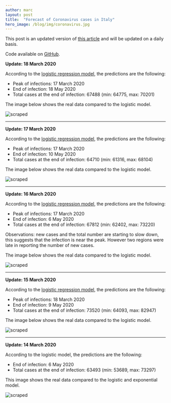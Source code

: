 ```yaml
---
author: marc
layout: post
title:  "Forecast of Coronavirus cases in Italy"
hero_image: /blog/img/coronavirus.jpg
---
```


This post is an updated version of [this article](https://towardsdatascience.com/covid-19-infection-in-italy-mathematical-models-and-predictions-7784b4d7dd8d) and will be updated on a daily basis.

Code available on [GitHub](https://github.com/marcello-dev/coronavirus-forecast).


**Update: 18 March 2020**

According to the [logistic regression model](https://en.wikipedia.org/wiki/Logistic_regression), the predictions are the following:
- Peak of infections: 17 March 2020
- End of infection: 18 May 2020
- Total cases at the end of infection: 67488 (min: 64775, max: 70201)

The image below shows the real data compared to the logistic model.

![scraped](img/plot-2020-03-18.png)

---

**Update: 17 March 2020**

According to the [logistic regression model](https://en.wikipedia.org/wiki/Logistic_regression), the predictions are the following:
- Peak of infections: 17 March 2020
- End of infection: 10 May 2020
- Total cases at the end of infection: 64710 (min: 61316, max: 68104)

The image below shows the real data compared to the logistic model.

![scraped](img/plot-2020-03-17.png)

---

**Update: 16 March 2020**

According to the [logistic regression model](https://en.wikipedia.org/wiki/Logistic_regression), the predictions are the following:
- Peak of infections: 17 March 2020
- End of infection: 6 May 2020
- Total cases at the end of infection: 67812 (min: ‬62402, max: 73220)

Observations: new cases and the total number are starting to slow down, this suggests that the infection is near the peak. However two regions were late in reporting the number of new cases.

The image below shows the real data compared to the logistic model.

![scraped](img/plot-2020-03-16.png)

---

**Update: 15 March 2020**

According to the [logistic regression model](https://en.wikipedia.org/wiki/Logistic_regression), the predictions are the following:
- Peak of infections: 18 March 2020
- End of infection: 9 May 2020
- Total cases at the end of infection: 73520 (min: 64093‬, max: 82947)

The image below shows the real data compared to the logistic model.

![scraped](img/plot-2020-03-15.png)

---

**Update: 14 March 2020**

According to the logistic model, the predictions are the following:
- End of infection: 6 May 2020
- Total cases at the end of infection: 63493 (min: 53689, max: 73297)

This image shows the real data compared to the logistic and exponential model.

![scraped](img/plot-2020-03-14.png)
